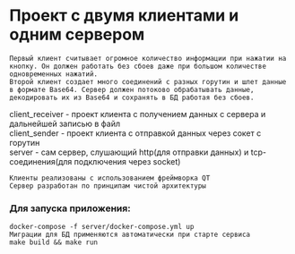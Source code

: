 # Проект с двумя клиентами и одним сервером

```
Первый клиент считывает огромное количество информации при нажатии на кнопку. Он должен работать без сбоев даже при большом количестве одновременных нажатий.
Второй клиент создает много соединений с разных горутин и шлет данные в формате Base64. Сервер должен потоково обрабатывать данные, декодировать их из Base64 и сохранять в БД работая без сбоев.
```

client_receiver - проект клиента с получением данных с сервера и дальнейшей записью в файл  
client_sender - проект клиента с отправкой данных через сокет с горутин  
server - сам сервер, слушающий http(для отправки данных) и tcp-соединения(для подключения через socket)  

```
Клиенты реализованы с использованием фреймворка QT
Сервер разработан по принципам чистой архитектуры
```

### Для запуска приложения:

```
docker-compose -f server/docker-compose.yml up
Миграции для БД применяются автоматически при старте сервиса
make build && make run
```
